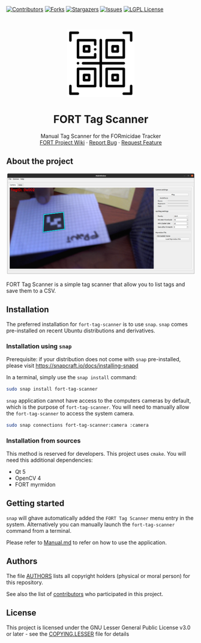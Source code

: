 [![Contributors][contributors-shield]][contributors-url]
[![Forks][forks-shield]][forks-url]
[![Stargazers][stars-shield]][stars-url]
[![Issues][issues-shield]][issues-url]
[![LGPL License][license-shield]][license-url]


<br />
<p align="center">
  <a href="https://github.com/formicidae-tracker/tag-scanner">
    <img src="src/resources/icons/flaticon.com/freepik/icon.svg" alt="Logo" width="180" height="180">
  </a>

  <h1 align="center">FORT Tag Scanner</h1>

  <p align="center">
    Manual Tag Scanner for the FORmicidae Tracker
    <br />
    <a href="https://github.com/formicidae-tracker/documentation/wiki">FORT Project Wiki</a>
    ·
    <a href="https://github.com/formicidae-tracker/tag-scanner/issues">Report Bug</a>
    ·
    <a href="https://github.com/formicidae-tracker/tag-scanner/issues">Request Feature</a>
  </p>
</p>

## About the project

[![Product Name Screen Shot](screenshot.png)](https://github.com/formicidae-tracker/tag-scanner)

FORT Tag Scanner is a simple tag scanner that allow you to list tags
and save them to a CSV.


## Installation

The preferred installation for `fort-tag-scanner` is to use
`snap`. `snap` comes pre-installed on recent Ubuntu distributions and
derivatives.

### Installation using `snap`

Prerequisite: if your distribution does not come with `snap`
pre-installed, please visit https://snapcraft.io/docs/installing-snapd

In a terminal, simply use the `snap install` command:

``` bash
sudo snap install fort-tag-scanner
```

`snap` application cannot have access to the computers cameras by
default, which is the purpose of `fort-tag-scanner`. You will need to
manually allow the `fort-tag-scanner` to access the system camera.

``` bash
sudo snap connections fort-tag-scanner:camera :camera
```

### Installation from sources

This method is reserved for developers. This project uses `cmake`.
You will need this additional dependencies:

* Qt 5
* OpenCV 4
* FORT myrmidon

## Getting started

`snap` will ghave automatically added the `FORT Tag Scanner` menu
entry in the system. Alternatively you can manually launch the
`fort-tag-scanner` command from a terminal.

Please refer to [Manual.md](Manual.md) to refer on how to use the
application.

## Authors

The file [AUTHORS](AUTHORS) lists all copyright holders (physical or
moral person) for this repository.

See also the list of
[contributors](https://github.com/formicidae-tracker/studio/contributors)
who participated in this project.

## License

This project is licensed under the GNU Lesser General Public License
v3.0 or later - see the [COPYING.LESSER](COPYING.LESSER) file for
details



<!-- MARKDOWN LINKS & IMAGES -->
<!-- https://www.markdownguide.org/basic-syntax/#reference-style-links -->
[build-status-shield]: https://img.shields.io/travis/com/formicidae-tracker/tag-scanner/master?style=flat-square
[build-status-url]: https://travis-ci.com/formicidae-tracker/tag-scanner
[coverage-status-shield]: https://img.shields.io/coveralls/github/formicidae-tracker/tag-scanner?style=flat-square
[coverage-status-url]: https://coveralls.io/github/formicidae-tracker/tag-scanner
[contributors-shield]: https://img.shields.io/github/contributors/formicidae-tracker/tag-scanner.svg?style=flat-square
[contributors-url]: https://github.com/formicidae-tracker/tag-scanner/graphs/contributors
[forks-shield]: https://img.shields.io/github/forks/formicidae-tracker/tag-scanner.svg?style=flat-square
[forks-url]: https://github.com/formicidae-tracker/tag-scanner/network/members
[stars-shield]: https://img.shields.io/github/stars/formicidae-tracker/tag-scanner.svg?style=flat-square
[stars-url]: https://github.com/formicidae-tracker/tag-scanner/stargazers
[issues-shield]: https://img.shields.io/github/issues/formicidae-tracker/tag-scanner.svg?style=flat-square
[issues-url]: https://github.com/formicidae-tracker/tag-scanner/issues
[license-shield]: https://img.shields.io/github/license/formicidae-tracker/tag-scanner.svg?style=flat-square
[license-url]: https://github.com/formicidae-tracker/tag-scanner/blob/master/COPYING.LESSER
[product-screenshot]: images/screenshot.png

